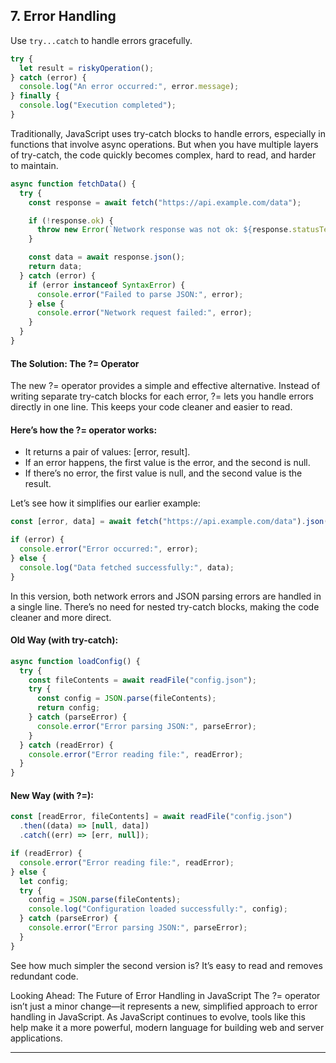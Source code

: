 ## 7. Error Handling

Use `try...catch` to handle errors gracefully.

```javascript
try {
  let result = riskyOperation();
} catch (error) {
  console.log("An error occurred:", error.message);
} finally {
  console.log("Execution completed");
}
```

Traditionally, JavaScript uses try-catch blocks to handle errors, especially in functions that involve async operations. But when you have multiple layers of try-catch, the code quickly becomes complex, hard to read, and harder to maintain.

```javascript
async function fetchData() {
  try {
    const response = await fetch("https://api.example.com/data");

    if (!response.ok) {
      throw new Error(`Network response was not ok: ${response.statusText}`);
    }

    const data = await response.json();
    return data;
  } catch (error) {
    if (error instanceof SyntaxError) {
      console.error("Failed to parse JSON:", error);
    } else {
      console.error("Network request failed:", error);
    }
  }
}
```

#### The Solution: The ?= Operator

The new ?= operator provides a simple and effective alternative. Instead of writing separate try-catch blocks for each error, ?= lets you handle errors directly in one line. This keeps your code cleaner and easier to read.

#### Here’s how the ?= operator works:

- It returns a pair of values: [error, result].
- If an error happens, the first value is the error, and the second is null.
- If there’s no error, the first value is null, and the second value is the result.

Let’s see how it simplifies our earlier example:

```javascript
const [error, data] = await fetch("https://api.example.com/data").json();

if (error) {
  console.error("Error occurred:", error);
} else {
  console.log("Data fetched successfully:", data);
}
```

In this version, both network errors and JSON parsing errors are handled in a single line. There’s no need for nested try-catch blocks, making the code cleaner and more direct.

#### Old Way (with try-catch):

```javascript
async function loadConfig() {
  try {
    const fileContents = await readFile("config.json");
    try {
      const config = JSON.parse(fileContents);
      return config;
    } catch (parseError) {
      console.error("Error parsing JSON:", parseError);
    }
  } catch (readError) {
    console.error("Error reading file:", readError);
  }
}
```

#### New Way (with ?=):

```javascript
const [readError, fileContents] = await readFile("config.json")
  .then((data) => [null, data])
  .catch((err) => [err, null]);

if (readError) {
  console.error("Error reading file:", readError);
} else {
  let config;
  try {
    config = JSON.parse(fileContents);
    console.log("Configuration loaded successfully:", config);
  } catch (parseError) {
    console.error("Error parsing JSON:", parseError);
  }
}
```

See how much simpler the second version is? It’s easy to read and removes redundant code.

Looking Ahead: The Future of Error Handling in JavaScript
The ?= operator isn’t just a minor change—it represents a new, simplified approach to error handling in JavaScript. As JavaScript continues to evolve, tools like this help make it a more powerful, modern language for building web and server applications.

---
